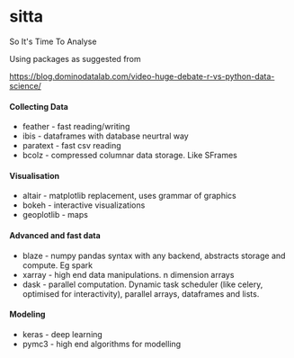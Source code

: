 # sitta
So It's Time To Analyse

Using packages as suggested from

https://blog.dominodatalab.com/video-huge-debate-r-vs-python-data-science/

#### Collecting Data
* feather - fast reading/writing
* ibis - dataframes with database neurtral way
* paratext - fast csv reading
* bcolz - compressed columnar data storage. Like SFrames

#### Visualisation
* altair - matplotlib replacement, uses grammar of graphics
* bokeh - interactive visualizations
* geoplotlib - maps

#### Advanced and fast data 
* blaze - numpy pandas syntax with any backend, abstracts storage and compute. Eg spark
* xarray - high end data manipulations. n dimension arrays
* dask - parallel computation. Dynamic task scheduler (like celery, optimised for interactivity), parallel arrays, dataframes and lists.

#### Modeling
* keras - deep learning 
* pymc3 - high end algorithms for modelling

